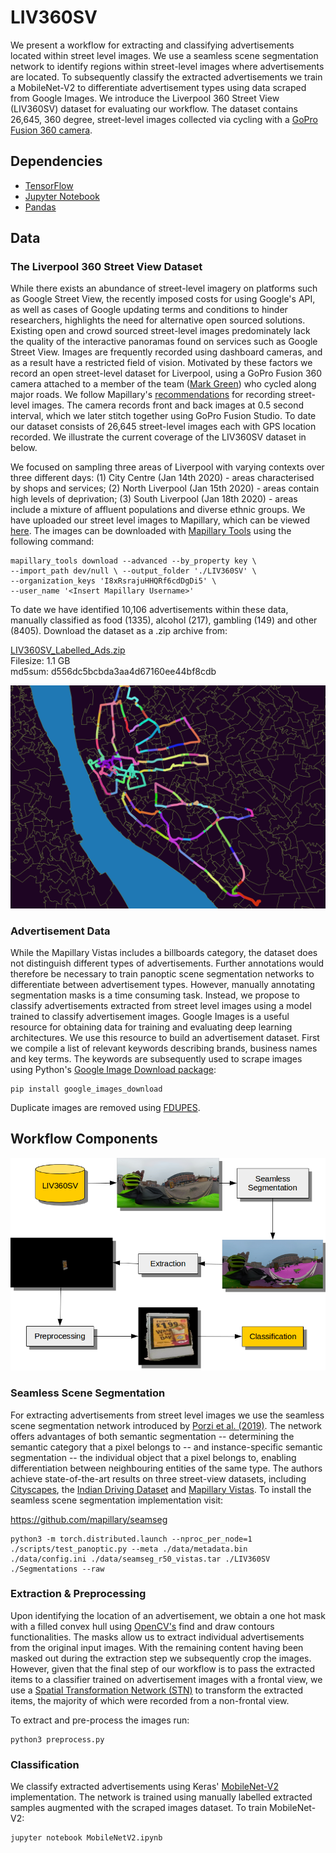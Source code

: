 # LIV360SV 

We present a workflow for extracting and classifying advertisements located within street level images. We use a seamless scene segmentation network to identify regions within street-level images where advertisements are located. To subsequently classify the extracted advertisements we train a MobileNet-V2 to differentiate advertisement types using data scraped from Google Images. We introduce the Liverpool 360 Street View (LIV360SV) dataset for evaluating our workflow. The dataset contains 26,645, 360 degree, street-level images collected via cycling with a [GoPro Fusion 360 camera](https://gopro.com/en/at/news/the-basics-gopro-fusion).

## Dependencies

* [TensorFlow](https://www.tensorflow.org/install)
* [Jupyter Notebook](https://jupyter.org/)
* [Pandas](https://pandas.pydata.org/)

## Data

### The Liverpool 360 Street View Dataset

While there exists an abundance of street-level imagery on platforms such as Google Street View, the recently imposed costs for using Google's API, as well as cases of Google updating terms and conditions to hinder researchers, highlights the need for alternative open sourced solutions. 
Existing open and crowd sourced street-level images predominately lack the quality of the interactive panoramas found on services such as Google Street View. Images are frequently recorded using dashboard cameras, and as a result have a restricted field of vision. Motivated by these factors we record an open street-level dataset for Liverpool, using a GoPro Fusion 360 camera attached to a member of the team ([Mark Green](https://scholar.google.com/citations?user=_9XrEoIAAAAJ&hl=en&oi=ao)) who cycled along major roads. We follow Mapillary's [recommendations](https://help.mapillary.com/hc/en-us/articles/360026122412-GoPro-Fusion-360) for recording street-level images. The camera records front and back images at 0.5 second interval, which we later stitch together using GoPro Fusion Studio. To date our dataset consists of 26,645 street-level images each with GPS location recorded. We illustrate the current coverage of the LIV360SV dataset in below. 

We focused on sampling three areas of Liverpool with varying contexts over three different days: (1) City Centre (Jan 14th 2020) - areas characterised by shops and services; (2) North Liverpool (Jan 15th 2020) - areas contain high levels of deprivation; (3) South Liverpool (Jan 18th 2020) - areas include a mixture of affluent populations and diverse ethnic groups. We have uploaded our street level images to Mapillary, which can be viewed [here](https://www.mapillary.com/app/org/gdsl_uol?lat=53.39&lng=-2.9&z=11.72&tab=uploads). The images can be downloaded with [Mapillary Tools](https://github.com/mapillary/mapillary_tools) using the following command: 

``` 
mapillary_tools download --advanced --by_property key \
--import_path dev/null \ --output_folder './LIV360SV' \
--organization_keys 'I8xRsrajuHHQRf6cdDgDi5' \
--user_name '<Insert Mapillary Username>'
```

To date we have identified 10,106 advertisements within these data, manually classified as food (1335), alcohol (217), gambling (149) and other (8405). Download the dataset as a .zip archive from:

[LIV360SV_Labelled_Ads.zip](https://drive.google.com/file/d/1B_YnXTCJJR7HdqyzlcjwnStga1yIStip/view?usp=sharing)<br>
Filesize: 1.1 GB <br>
md5sum: d556dc5bcbda3aa4d67160ee44bf8cdb

![LIV360SV Coverage](./img/liv360sv.png)

### Advertisement Data

While the Mapillary Vistas includes a billboards category, the dataset does not distinguish different types of advertisements. Further annotations would therefore be necessary to train panoptic scene segmentation networks to differentiate between advertisement types. However, manually annotating segmentation masks is a time consuming task. Instead, we propose to classify advertisements extracted from street level images using a model trained to classify advertisement images. Google Images is a useful resource for obtaining data for training and evaluating deep learning architectures. We use this resource to build an advertisement dataset. First we compile a list of relevant keywords describing brands, business names and key terms. The keywords are subsequently used to scrape images using Python's [Google Image Download package](https://pypi.org/project/google_images_download/):

```
pip install google_images_download 
```

Duplicate images are removed using [FDUPES](https://github.com/adrianlopezroche/fdupes). 

## Workflow Components

![Architecture](./img/architecture.png)

### Seamless Scene Segmentation

For extracting advertisements from street level images we use the seamless scene segmentation network introduced by [Porzi et al. (2019)](https://arxiv.org/pdf/1905.01220.pdf). The network offers advantages of both semantic segmentation -- determining the semantic category that a pixel belongs to -- and instance-specific semantic segmentation -- the individual object that a pixel belongs to, enabling differentiation between neighbouring entities of the same type. The authors achieve state-of-the-art results on three street-view datasets, including [Cityscapes](https://arxiv.org/pdf/1604.01685.pdf), the [Indian Driving Dataset](https://arxiv.org/pdf/1811.10200.pdf) and [Mapillary Vistas](https://research.mapillary.com/img/publications/ICCV17a.pdf). To install the seamless scene segmentation implementation visit:

https://github.com/mapillary/seamseg

``` 
python3 -m torch.distributed.launch --nproc_per_node=1 ./scripts/test_panoptic.py --meta ./data/metadata.bin ./data/config.ini ./data/seamseg_r50_vistas.tar ./LIV360SV ./Segmentations --raw    
``` 

### Extraction & Preprocessing

Upon identifying the location of an advertisement, we obtain a one hot mask with a filled convex hull using [OpenCV's](https://opencv.org/) find and draw contours functionalities. The masks allow us to extract individual advertisements from the original input images. With the remaining content having been masked out during the extraction step we subsequently crop the images. However, given that the final step of our workflow is to pass the extracted items to a classifier trained on advertisement images with a frontal view, we use a [Spatial Transformation Network (STN)](https://arxiv.org/pdf/1506.02025.pdf) to transform the extracted items, the majority of which were recorded from a non-frontal view.  

To extract and pre-process the images run:

```
python3 preprocess.py
```

### Classification

We classify extracted advertisements using Keras' [MobileNet-V2](https://keras.io/applications/#mobilenetv2) implementation. The network is trained using manually labelled extracted samples augmented with the scraped images dataset. To train MobileNet-V2:


```
jupyter notebook MobileNetV2.ipynb
```



 
